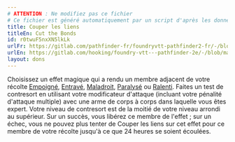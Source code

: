 ```yaml
---
# ATTENTION : Ne modifiez pas ce fichier
# Ce fichier est généré automatiquement par un script d'après les données du module Foundry VTT officiel et de sa traduction
title: Couper les liens
titleEn: Cut the Bonds
id: r0twuF5nxXN5lkLk
urlFr: https://gitlab.com/pathfinder-fr/foundryvtt-pathfinder2-fr/-/blob/master/data/feats/r0twuF5nxXN5lkLk.htm
urlEn: https://gitlab.com/hooking/foundry-vtt---pathfinder-2e/-/blob/master/packs/data/feats.db/cut-the-bonds.json
layout: dons
---
```

Choisissez un effet magique qui a rendu un membre adjacent de votre récolte [Empoigné](../conditions/agrippé-empoigné.md), [Entravé](../conditions/entravé.md), [Maladroit](../conditions/maladroit.md), [Paralysé](../conditions/paralysé.md) ou [Ralenti](../conditions/ralenti.md). Faites un test de contresort en utilisant votre modificateur d'attaque (incluant votre pénalité d'attaque multiple) avec une arme de corps à corps dans laquelle vous êtes expert. Votre niveau de contresort est de la moitié de votre niveau arrondi au supérieur. Sur un succès, vous libérez ce membre de l'effet ; sur un échec, vous ne pouvez plus tenter de Couper les liens sur cet effet pour ce membre de votre récolte jusqu'à ce que 24 heures se soient écoulées.
